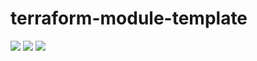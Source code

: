 # terraform-module-template

![](./.github/workflows/Terraform%20GitHub%20Actions/badge.svg) ![](./.github/workflows/Generate%20Terraform%20docs/badge.svg) ![](./.github/workflows/Checkov%20Security%20Scan/badge.svg)
